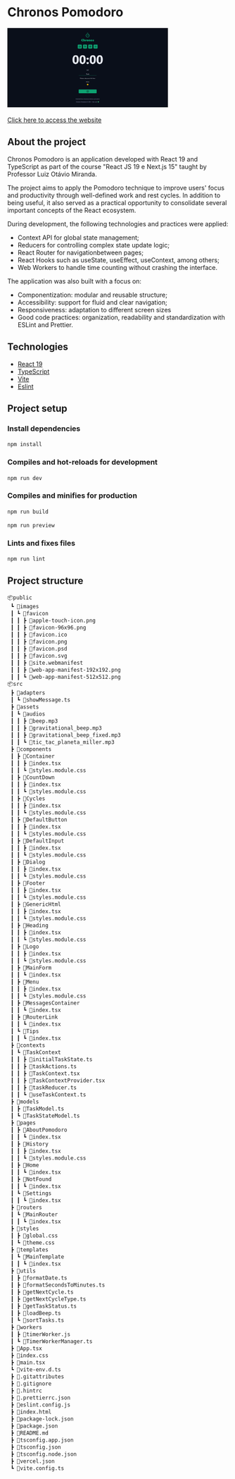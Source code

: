 # Chronos Pomodoro

<div align="left">
  <a href="https://chronos-pomodoro-lac.vercel.app/">
    <img height="180em" alt="Chronos" src="./src/assets/chronos-print.png" />
  </a>
</div>
</br>
<a href="https://chronos-pomodoro-lac.vercel.app/">
  Click here to access the website
</a>

## About the project

Chronos Pomodoro is an application developed with React 19 and TypeScript as
part of the course "React JS 19 e Next.js 15" taught by Professor Luiz Otávio
Miranda.

The project aims to apply the Pomodoro technique to improve users' focus and
productivity through well-defined work and rest cycles. In addition to being
useful, it also served as a practical opportunity to consolidate several
important concepts of the React ecosystem.

During development, the following technologies and practices were applied:

- Context API for global state management;
- Reducers for controlling complex state update logic;
- React Router for navigationbetween pages;
- React Hooks such as useState, useEffect, useContext, among others;
- Web Workers to handle time counting without crashing the interface.

The application was also built with a focus on:

- Componentization: modular and reusable structure;
- Accessibility: support for fluid and clear navigation;
- Responsiveness: adaptation to different screen sizes
- Good code practices: organization, readability and standardization with ESLint
  and Prettier.

## Technologies

- [React 19](https://react.dev/)
- [TypeScript](https://www.typescriptlang.org/)
- [Vite](https://vite.dev/)
- [Eslint](https://eslint.org/)

## Project setup

### Install dependencies

`npm install`

### Compiles and hot-reloads for development

`npm run dev`

### Compiles and minifies for production

`npm run build`

`npm run preview`

### Lints and fixes files

`npm run lint`

## Project structure

```
📦public
 ┗ 📂images
 ┃ ┗ 📂favicon
 ┃ ┃ ┣ 📜apple-touch-icon.png
 ┃ ┃ ┣ 📜favicon-96x96.png
 ┃ ┃ ┣ 📜favicon.ico
 ┃ ┃ ┣ 📜favicon.png
 ┃ ┃ ┣ 📜favicon.psd
 ┃ ┃ ┣ 📜favicon.svg
 ┃ ┃ ┣ 📜site.webmanifest
 ┃ ┃ ┣ 📜web-app-manifest-192x192.png
 ┃ ┃ ┗ 📜web-app-manifest-512x512.png
📦src
 ┣ 📂adapters
 ┃ ┗ 📜showMessage.ts
 ┣ 📂assets
 ┃ ┗ 📂audios
 ┃ ┃ ┣ 📜beep.mp3
 ┃ ┃ ┣ 📜gravitational_beep.mp3
 ┃ ┃ ┣ 📜gravitational_beep_fixed.mp3
 ┃ ┃ ┗ 📜tic_tac_planeta_miller.mp3
 ┣ 📂components
 ┃ ┣ 📂Container
 ┃ ┃ ┣ 📜index.tsx
 ┃ ┃ ┗ 📜styles.module.css
 ┃ ┣ 📂CountDown
 ┃ ┃ ┣ 📜index.tsx
 ┃ ┃ ┗ 📜styles.module.css
 ┃ ┣ 📂Cycles
 ┃ ┃ ┣ 📜index.tsx
 ┃ ┃ ┗ 📜styles.module.css
 ┃ ┣ 📂DefaultButton
 ┃ ┃ ┣ 📜index.tsx
 ┃ ┃ ┗ 📜styles.module.css
 ┃ ┣ 📂DefaultInput
 ┃ ┃ ┣ 📜index.tsx
 ┃ ┃ ┗ 📜styles.module.css
 ┃ ┣ 📂Dialog
 ┃ ┃ ┣ 📜index.tsx
 ┃ ┃ ┗ 📜styles.module.css
 ┃ ┣ 📂Footer
 ┃ ┃ ┣ 📜index.tsx
 ┃ ┃ ┗ 📜styles.module.css
 ┃ ┣ 📂GenericHtml
 ┃ ┃ ┣ 📜index.tsx
 ┃ ┃ ┗ 📜styles.module.css
 ┃ ┣ 📂Heading
 ┃ ┃ ┣ 📜index.tsx
 ┃ ┃ ┗ 📜styles.module.css
 ┃ ┣ 📂Logo
 ┃ ┃ ┣ 📜index.tsx
 ┃ ┃ ┗ 📜styles.module.css
 ┃ ┣ 📂MainForm
 ┃ ┃ ┗ 📜index.tsx
 ┃ ┣ 📂Menu
 ┃ ┃ ┣ 📜index.tsx
 ┃ ┃ ┗ 📜styles.module.css
 ┃ ┣ 📂MessagesContainer
 ┃ ┃ ┗ 📜index.tsx
 ┃ ┣ 📂RouterLink
 ┃ ┃ ┗ 📜index.tsx
 ┃ ┗ 📂Tips
 ┃ ┃ ┗ 📜index.tsx
 ┣ 📂contexts
 ┃ ┗ 📂TaskContext
 ┃ ┃ ┣ 📜initialTaskState.ts
 ┃ ┃ ┣ 📜taskActions.ts
 ┃ ┃ ┣ 📜TaskContext.tsx
 ┃ ┃ ┣ 📜TaskContextProvider.tsx
 ┃ ┃ ┣ 📜taskReducer.ts
 ┃ ┃ ┗ 📜useTaskContext.ts
 ┣ 📂models
 ┃ ┣ 📜TaskModel.ts
 ┃ ┗ 📜TaskStateModel.ts
 ┣ 📂pages
 ┃ ┣ 📂AboutPomodoro
 ┃ ┃ ┗ 📜index.tsx
 ┃ ┣ 📂History
 ┃ ┃ ┣ 📜index.tsx
 ┃ ┃ ┗ 📜styles.module.css
 ┃ ┣ 📂Home
 ┃ ┃ ┗ 📜index.tsx
 ┃ ┣ 📂NotFound
 ┃ ┃ ┗ 📜index.tsx
 ┃ ┗ 📂Settings
 ┃ ┃ ┗ 📜index.tsx
 ┣ 📂routers
 ┃ ┗ 📂MainRouter
 ┃ ┃ ┗ 📜index.tsx
 ┣ 📂styles
 ┃ ┣ 📜global.css
 ┃ ┗ 📜theme.css
 ┣ 📂templates
 ┃ ┗ 📂MainTemplate
 ┃ ┃ ┗ 📜index.tsx
 ┣ 📂utils
 ┃ ┣ 📜formatDate.ts
 ┃ ┣ 📜formatSecondsToMinutes.ts
 ┃ ┣ 📜getNextCycle.ts
 ┃ ┣ 📜getNextCycleType.ts
 ┃ ┣ 📜getTaskStatus.ts
 ┃ ┣ 📜loadBeep.ts
 ┃ ┗ 📜sortTasks.ts
 ┣ 📂workers
 ┃ ┣ 📜timerWorker.js
 ┃ ┗ 📜TimerWorkerManager.ts
 ┣ 📜App.tsx
 ┣ 📜index.css
 ┣ 📜main.tsx
 ┗ 📜vite-env.d.ts
 ┣ 📜.gitattributes
 ┣ 📜.gitignore
 ┣ 📜.hintrc
 ┣ 📜.prettierrc.json
 ┣ 📜eslint.config.js
 ┣ 📜index.html
 ┣ 📜package-lock.json
 ┣ 📜package.json
 ┣ 📜README.md
 ┣ 📜tsconfig.app.json
 ┣ 📜tsconfig.json
 ┣ 📜tsconfig.node.json
 ┣ 📜vercel.json
 ┗ 📜vite.config.ts
```

